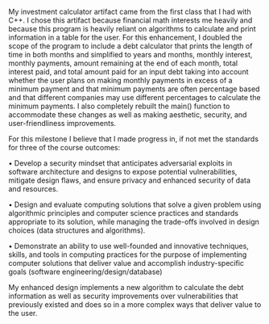 My investment calculator artifact came from the first class that I had with C++. I chose this artifact because financial math interests me heavily and because this program is heavily reliant on algorithms to calculate and print information in a table for the user. For this enhancement, I doubled the scope of the program to include a debt calculator that prints the length of time in both months and simplified to years and months, monthly interest, monthly payments, amount remaining at the end of each month, total interest paid, and total amount paid for an input debt taking into account whether the user plans on making monthly payments in excess of a minimum payment and that minimum payments are often percentage based and that different companies may use different percentages to calculate the minimum payments. I also completely rebuilt the main() function to accommodate these changes as well as making aesthetic, security, and user-friendliness improvements.

For this milestone I believe that I made progress in, if not met the standards for three of the course outcomes:

•	Develop a security mindset that anticipates adversarial exploits in software architecture and designs to expose potential vulnerabilities, mitigate design flaws, and ensure privacy and enhanced security of data and resources.

•	Design and evaluate computing solutions that solve a given problem using algorithmic principles and computer science practices and standards appropriate to its solution, while managing the trade-offs involved in design choices (data structures and algorithms).

•	Demonstrate an ability to use well-founded and innovative techniques, skills, and tools in computing practices for the purpose of implementing computer solutions that deliver value and accomplish industry-specific goals (software engineering/design/database)

My enhanced design implements a new algorithm to calculate the debt information as well as security improvements over vulnerabilities that previously existed and does so in a more complex ways that deliver value to the user.
